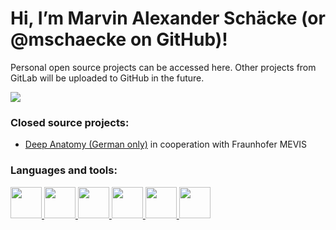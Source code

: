 <!---
mschaecke/mschaecke is a ✨ special ✨ repository because its `README.md` (this file) appears on your GitHub profile.
You can click the Preview link to take a look at your changes.
--->

<h1 align="left">Hi, I’m Marvin Alexander Schäcke (or @mschaecke on GitHub)!</h1>

Personal open source projects can be accessed here. Other projects from GitLab will be uploaded to GitHub in the future.

<img src="https://github-readme-stats.vercel.app/api/top-langs?username=mschaecke&layout=compact&hide_border=true"/>

<h3 align="left">Closed source projects:</h3>

- [Deep Anatomy (German only)](https://www.deepanatomy.de/Archive/WiSe_2019_SoSe_2020/Team.html#Marvin "Link (German only)") in cooperation with Fraunhofer MEVIS

<h3 align="left">Languages and tools:</h3>

<a href="https://isocpp.org/">
    <img height="50" src="https://isocpp.org/assets/images/cpp_logo.png"/>
</a>

<a href="https://www.python.org/">
    <img height=50 src="https://cdn.jsdelivr.net/gh/devicons/devicon/icons/python/python-original.svg"/>
</a>

<a href="https://desktop.github.com">
    <img height=50 src="https://upload.wikimedia.org/wikipedia/commons/thumb/a/ae/Github-desktop-logo-symbol.svg/1024px-Github-desktop-logo-symbol.svg.png"/>
</a>

<a href="https://www.jetbrains.com/pycharm/">
    <img height="50" src="https://upload.wikimedia.org/wikipedia/commons/1/1d/PyCharm_Icon.svg"/>
</a>

<a href="https://code.visualstudio.com">
    <img height=50 src="https://cdn.jsdelivr.net/gh/devicons/devicon/icons/vscode/vscode-original.svg"/>
</a>

<a href="https://www.linkedin.com/in/marvin-alexander-schaecke/">
    <img height="50" src="https://cdn2.iconfinder.com/data/icons/social-icon-3/512/social_style_3_in-306.png"/>
</a>
